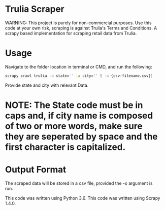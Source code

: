 # Trulia Scraper
WARNING: This project is purely for non-commercial purposes. Use this code at your own risk, scraping is against Trulia's Terms and Conditions.
    A scrapy based implementation for scraping retail data from Trulia.

# Usage
Navigate to the folder location in terminal or CMD, and run the following:
```sh
scrapy crawl trulia -a state='' -a city='' [ -o {csv-filename.csv}]
```
    
Provide state and city with relevant Data.
# NOTE: The State code must be in caps and, if city name is composed of two or more words, make sure they are seperated by space and the first character is capitalized.
    
# Output Format
The scraped data will be stored in a csv file, provided the -o argument is run.

This code was written using Python 3.6.
This code was written using Scrapy 1.4.0.
